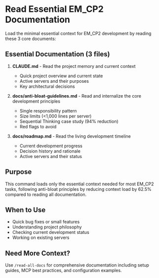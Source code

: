 # Read Essential EM_CP2 Documentation

Load the minimal essential context for EM_CP2 development by reading these 3 core documents:

## Essential Documentation (3 files)

1. **CLAUDE.md** - Read the project memory and current context
   - Quick project overview and current state
   - Active servers and their purposes
   - Key architectural decisions

2. **docs/anti-bloat-guidelines.md** - Read and internalize the core development principles
   - Single responsibility pattern
   - Size limits (<1,000 lines per server)
   - Sequential Thinking case study (94% reduction)
   - Red flags to avoid

3. **docs/roadmap.md** - Read the living development timeline
   - Current development progress
   - Decision history and rationale
   - Active servers and their status

## Purpose
This command loads only the essential context needed for most EM_CP2 tasks, following anti-bloat principles by reducing context load by 62.5% compared to reading all documentation.

## When to Use
- Quick bug fixes or small features
- Understanding project philosophy
- Checking current development status
- Working on existing servers

## Need More Context?
Use `/read-all-docs` for comprehensive documentation including setup guides, MCP best practices, and configuration examples.